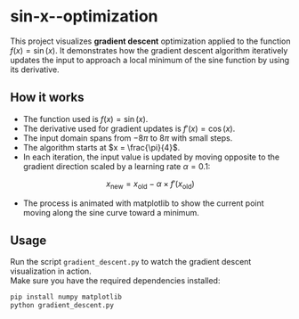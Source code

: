 # sin-x--optimization

This project visualizes **gradient descent** optimization applied to the function $f(x) = \sin(x)$.
It demonstrates how the gradient descent algorithm iteratively updates the input to approach a local minimum of the sine function by using its derivative.

## How it works

- The function used is $f(x) = \sin(x)$.
- The derivative used for gradient updates is $f'(x) = \cos(x)$.
- The input domain spans from $-8\pi$ to $8\pi$ with small steps.
- The algorithm starts at $x = \frac{\pi}{4}$.
- In each iteration, the input value is updated by moving opposite to the gradient direction scaled by a learning rate $\alpha = 0.1$:

$$
x_{\text{new}} = x_{\text{old}} - \alpha \times f'(x_{\text{old}})
$$

- The process is animated with matplotlib to show the current point moving along the sine curve toward a minimum.

## Usage

Run the script `gradient_descent.py` to watch the gradient descent visualization in action.  
Make sure you have the required dependencies installed:

```bash
pip install numpy matplotlib
python gradient_descent.py
